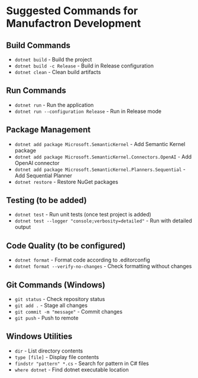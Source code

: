 # Suggested Commands for Manufactron Development

## Build Commands
- `dotnet build` - Build the project
- `dotnet build -c Release` - Build in Release configuration
- `dotnet clean` - Clean build artifacts

## Run Commands
- `dotnet run` - Run the application
- `dotnet run --configuration Release` - Run in Release mode

## Package Management
- `dotnet add package Microsoft.SemanticKernel` - Add Semantic Kernel package
- `dotnet add package Microsoft.SemanticKernel.Connectors.OpenAI` - Add OpenAI connector
- `dotnet add package Microsoft.SemanticKernel.Planners.Sequential` - Add Sequential Planner
- `dotnet restore` - Restore NuGet packages

## Testing (to be added)
- `dotnet test` - Run unit tests (once test project is added)
- `dotnet test --logger "console;verbosity=detailed"` - Run with detailed output

## Code Quality (to be configured)
- `dotnet format` - Format code according to .editorconfig
- `dotnet format --verify-no-changes` - Check formatting without changes

## Git Commands (Windows)
- `git status` - Check repository status
- `git add .` - Stage all changes
- `git commit -m "message"` - Commit changes
- `git push` - Push to remote

## Windows Utilities
- `dir` - List directory contents
- `type [file]` - Display file contents
- `findstr "pattern" *.cs` - Search for pattern in C# files
- `where dotnet` - Find dotnet executable location
